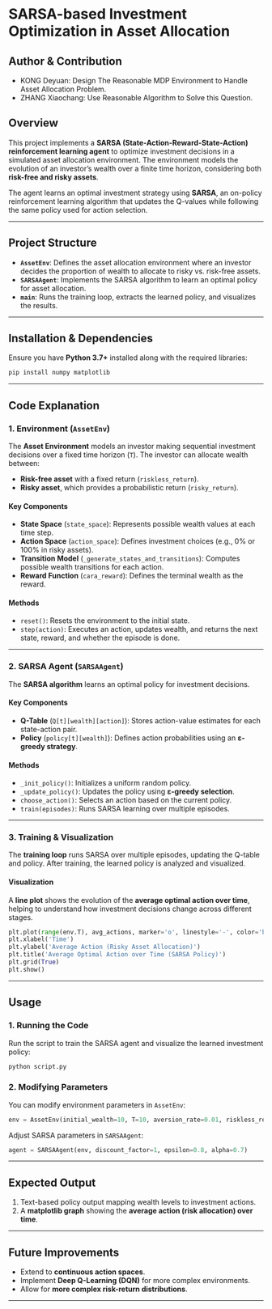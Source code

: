 # **SARSA-based Investment Optimization in Asset Allocation**  


## **Author & Contribution**
- KONG Deyuan: Design The Reasonable MDP Environment to Handle Asset Allocation Problem.
- ZHANG Xiaochang: Use Reasonable Algorithm to Solve this Question.


## **Overview**
This project implements a **SARSA (State-Action-Reward-State-Action) reinforcement learning agent** to optimize investment decisions in a simulated asset allocation environment. The environment models the evolution of an investor’s wealth over a finite time horizon, considering both **risk-free and risky assets**.

The agent learns an optimal investment strategy using **SARSA**, an on-policy reinforcement learning algorithm that updates the Q-values while following the same policy used for action selection.

---

## **Project Structure**
- **`AssetEnv`**: Defines the asset allocation environment where an investor decides the proportion of wealth to allocate to risky vs. risk-free assets.
- **`SARSAAgent`**: Implements the SARSA algorithm to learn an optimal policy for asset allocation.
- **`main`**: Runs the training loop, extracts the learned policy, and visualizes the results.

---

## **Installation & Dependencies**
Ensure you have **Python 3.7+** installed along with the required libraries:

```bash
pip install numpy matplotlib
```

---

## **Code Explanation**

### **1. Environment (`AssetEnv`)**
The **Asset Environment** models an investor making sequential investment decisions over a fixed time horizon (`T`). The investor can allocate wealth between:
- **Risk-free asset** with a fixed return (`riskless_return`).
- **Risky asset**, which provides a probabilistic return (`risky_return`).

#### **Key Components**
- **State Space** (`state_space`): Represents possible wealth values at each time step.
- **Action Space** (`action_space`): Defines investment choices (e.g., 0% or 100% in risky assets).
- **Transition Model** (`_generate_states_and_transitions`): Computes possible wealth transitions for each action.
- **Reward Function** (`cara_reward`): Defines the terminal wealth as the reward.

#### **Methods**
- `reset()`: Resets the environment to the initial state.
- `step(action)`: Executes an action, updates wealth, and returns the next state, reward, and whether the episode is done.

---

### **2. SARSA Agent (`SARSAAgent`)**
The **SARSA algorithm** learns an optimal policy for investment decisions.

#### **Key Components**
- **Q-Table** (`Q[t][wealth][action]`): Stores action-value estimates for each state-action pair.
- **Policy** (`policy[t][wealth]`): Defines action probabilities using an **ε-greedy strategy**.

#### **Methods**
- `_init_policy()`: Initializes a uniform random policy.
- `_update_policy()`: Updates the policy using **ε-greedy selection**.
- `choose_action()`: Selects an action based on the current policy.
- `train(episodes)`: Runs SARSA learning over multiple episodes.

---

### **3. Training & Visualization**
The **training loop** runs SARSA over multiple episodes, updating the Q-table and policy. After training, the learned policy is analyzed and visualized.

#### **Visualization**
A **line plot** shows the evolution of the **average optimal action over time**, helping to understand how investment decisions change across different stages.

```python
plt.plot(range(env.T), avg_actions, marker='o', linestyle='-', color='b')
plt.xlabel('Time')
plt.ylabel('Average Action (Risky Asset Allocation)')
plt.title('Average Optimal Action over Time (SARSA Policy)')
plt.grid(True)
plt.show()
```

---

## **Usage**
### **1. Running the Code**
Run the script to train the SARSA agent and visualize the learned investment policy:

```bash
python script.py
```

### **2. Modifying Parameters**
You can modify environment parameters in `AssetEnv`:

```python
env = AssetEnv(initial_wealth=10, T=10, aversion_rate=0.01, riskless_return=0.0002)
```

Adjust SARSA parameters in `SARSAAgent`:

```python
agent = SARSAAgent(env, discount_factor=1, epsilon=0.8, alpha=0.7)
```

---

## **Expected Output**
1. Text-based policy output mapping wealth levels to investment actions.
2. A **matplotlib graph** showing the **average action (risk allocation) over time**.

---

## **Future Improvements**
- Extend to **continuous action spaces**.
- Implement **Deep Q-Learning (DQN)** for more complex environments.
- Allow for **more complex risk-return distributions**.

---


